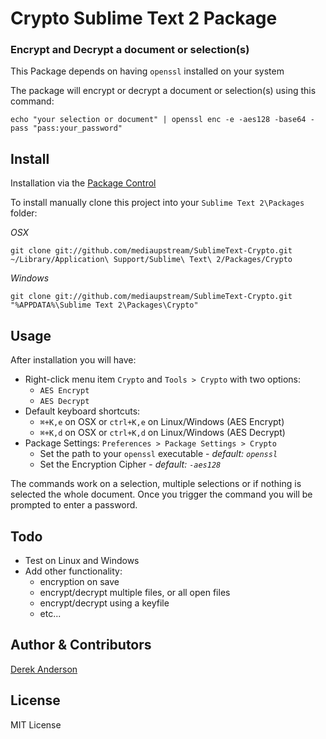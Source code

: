 Crypto Sublime Text 2 Package
=============================

### Encrypt and Decrypt a document or selection(s)

This Package depends on having `openssl` installed on your system

The package will encrypt or decrypt a document or selection(s) using this command:

    echo "your selection or document" | openssl enc -e -aes128 -base64 -pass "pass:your_password"


Install
-------
Installation via the [Package Control](http://wbond.net/sublime_packages/package_control) 
  
To install manually clone this project into your `Sublime Text 2\Packages` folder:

*OSX*

    git clone git://github.com/mediaupstream/SublimeText-Crypto.git ~/Library/Application\ Support/Sublime\ Text\ 2/Packages/Crypto

*Windows*

    git clone git://github.com/mediaupstream/SublimeText-Crypto.git "%APPDATA%\Sublime Text 2\Packages\Crypto"



Usage
-----
After installation you will have:  

* Right-click menu item `Crypto` and `Tools > Crypto` with two options: 
  - `AES Encrypt`
  - `AES Decrypt`
* Default keyboard shortcuts:
  - `⌘+K,e` on OSX or `ctrl+K,e` on Linux/Windows (AES Encrypt)
  - `⌘+K,d` on OSX or `ctrl+K,d` on Linux/Windows (AES Decrypt)
* Package Settings: `Preferences > Package Settings > Crypto`
  - Set the path to your `openssl` executable - *default: `openssl`*
  - Set the Encryption Cipher - *default: `-aes128`*


The commands work on a selection, multiple selections or if nothing is selected the whole document. Once you trigger the command you will be prompted to enter a password.



Todo
----
* Test on Linux and Windows
* Add other functionality:
  - encryption on save
  - encrypt/decrypt multiple files, or all open files
  - encrypt/decrypt using a keyfile
  - etc...


Author & Contributors
----------------------
[Derek Anderson](http://twitter.com/derekanderson)


License
-------
MIT License